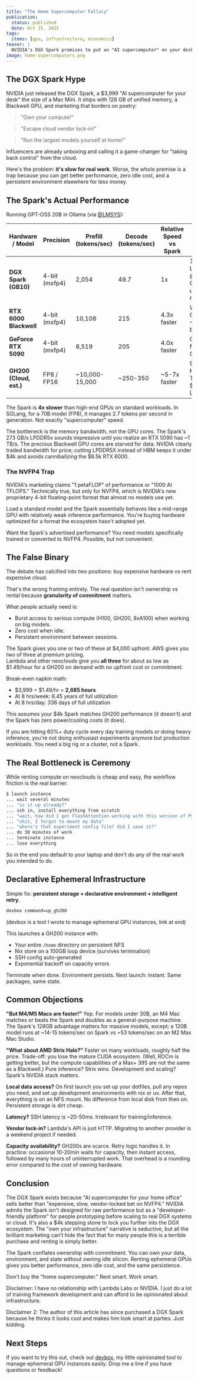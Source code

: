 ```yaml
---
title: "The Home Supercomputer Fallacy"
publication:
  status: published
  date: Oct 15, 2025
tags:
  items: [gpu, infrastructure, economics]
teaser: |
  NVIDIA's DGX Spark promises to put an "AI supercomputer" on your desk. But for most people, owning a $4,000 box is slower, less flexible, and more expensive than renting smartly. Here's why.
image: home-supercomputers.png
---
```


## The DGX Spark Hype

NVIDIA just released the DGX Spark, a $3,999 "AI supercomputer for your desk" the size of a Mac Mini. It ships with 128 GB of unified memory, a Blackwell GPU, and marketing that borders on poetry:

> "Own your compute!"

> "Escape cloud vendor lock-in!"

> "Run the largest models yourself at home!"

Influencers are already unboxing and calling it a game-changer for "taking back control" from the cloud.

Here's the problem: **it's slow for real work**. Worse, the whole premise is a trap because you can get better performance, zero idle cost, and a persistent environment elsewhere for less money.

## The Spark's Actual Performance

Running GPT-OSS 20B in Ollama (via [@LMSYS](https://docs.google.com/spreadsheets/d/1SF1u0J2vJ-ou-R_Ry1JZQ0iscOZL8UKHpdVFr85tNLU/edit?gid=0#gid=0)):

| Hardware / Model          | Precision     | Prefill (tokens/sec) | Decode (tokens/sec) | Relative Speed vs Spark | Notes                                    |
|---------------------------|---------------|----------------------|---------------------|-------------------------|------------------------------------------|
| **DGX Spark (GB10)**      | 4-bit (mxfp4) | 2,054                | 49.7                | 1x                      | 128 GB LPDDR5X @ 273 GB/s unified memory |
| **RTX 6000 Blackwell**    | 4-bit (mxfp4) | 10,108               | 215                 | 4.3x faster             | Workstation GPU with ~1 TB/s bandwidth   |
| **GeForce RTX 5090**      | 4-bit (mxfp4) | 8,519                | 205                 | 4.0x faster             | Consumer flagship GPU                    |
| **GH200 (Cloud, est.)**   | FP8 / FP16    | ~10,000-15,000       | ~250-350            | ~5-7x faster            | 96 GB HBM3 @ 4 TB/s; $1.49/hr on Lambda  |

The Spark is **4x slower** than high-end GPUs on standard workloads. In SGLang, for a 70B model (FP8), it manages 2.7 tokens per second in generation. Not exactly "supercomputer" speed.

The bottleneck is the memory bandwidth, not the GPU cores. The Spark's 273 GB/s LPDDR5x sounds impressive until you realize an RTX 5090 has ~1 TB/s. The precious Blackwell GPU cores are starved for data. NVIDIA clearly traded bandwidth for price; cutting LPDDR5X instead of HBM keeps it under $4k and avoids cannibalizing the $8.5k RTX 6000.

### The NVFP4 Trap

NVIDIA's marketing claims "1 petaFLOP" of performance or "1000 AI TFLOPS." Technically true, but only for NVFP4, which is NVIDIA's new proprietary 4-bit floating-point format that almost no models use yet.

Load a standard model and the Spark essentially behaves like a mid-range GPU with relatively weak inference performance. You're buying hardware optimized for a format the ecosystem hasn't adopted yet.

Want the Spark's advertised performance? You need models specifically trained or converted to NVFP4. Possible, but not convenient.

## The False Binary

The debate has calcified into two positions: buy expensive hardware vs rent expensive cloud.

That's the wrong framing entirely. The real question isn't ownership vs rental because **granularity of commitment** matters.

What people actually need is:

- Burst access to serious compute (H100, GH200, 8xA100) when working on big models.
- Zero cost when idle.
- Persistent environment between sessions.

The Spark gives you one or two of these at $4,000 upfront.
AWS gives you two of three at premium pricing.  
Lambda and other neoclouds give you **all three** for about as low as $1.49/hour for a GH200 on demand with no upfront cost or commitment.

Break-even napkin math:

- $3,999 ÷ $1.49/hr = **2,685 hours**
- At 8 hrs/week: 6.45 years of full utilization
- At 8 hrs/day: 336 days of full utilization

This assumes your $4k Spark matches GH200 performance (it doesn't) and the Spark has zero power/cooling costs (it does).

If you are hitting 60%+ duty cycle every day training models or doing heavy inference, you're not doing enthusiast experiments anymore but production workloads. You need a big rig or a cluster, not a Spark.

## The Real Bottleneck is Ceremony

While renting compute on neoclouds is cheap and easy, the workflow friction is the real barrier:

```bash
$ launch instance
... wait several minutes
... "is it up already?"
... ssh in, install everything from scratch
... "wait, how did I get FlashAttention working with this version of PyTorch again?"
... "shit, I forgot to mount my data"
... "where's that experiment config file? did I save it?"
... do 30 minutes of work
... terminate instance
... lose everything
```

So in the end you default to your laptop and don't do any of the real work you intended to do.

## Declarative Ephemeral Infrastructure

Simple fix: **persistent storage + declarative environment + intelligent retry**.

```bash
devbox command=up_gh200
```

(devbox is a tool I wrote to manage ephemeral GPU instances, link at end)

This launches a GH200 instance with:

- Your entire `/home` directory on persistent NFS
- Nix store on a 100GB loop device (survives termination)
- SSH config auto-generated
- Exponential backoff on capacity errors

Terminate when done. Environment persists. Next launch: instant. Same packages, same state.

## Common Objections

**"But M4/M5 Macs are faster!"**
Yep. For models under 30B, an M4 Mac matches or beats the Spark and doubles as a general-purpose machine. The Spark's 128GB advantage matters for massive models, except: a 120B model runs at ~14-15 tokens/sec on Spark vs ~53 tokens/sec on an M2 Max Mac Studio.

**"What about AMD Strix Halo?"**
Faster on many workloads, roughly half the price. Trade-off: you lose the mature CUDA ecosystem. (Well, ROCm is getting better, but the compute capabilities of a Max+ 395 are not the same as a Blackwell.) Pure inference? Strix wins. Development and scaling? Spark's NVIDIA stack matters.

**Local data access?**
On first launch you set up your dotfiles, pull any repos you need, and set up development environments with nix or uv. After that, everything is on an NFS mount. No difference from local disk from then on. Persistent storage is dirt cheap.

**Latency?**
SSH latency is ~20-50ms. Irrelevant for training/inference.

**Vendor lock-in?**
Lambda's API is just HTTP. Migrating to another provider is a weekend project if needed.

**Capacity availability?**
GH200s are scarce. Retry logic handles it. In practice: occasional 10-20min waits for capacity, then instant access, followed by many hours of uninterrupted work. That overhead is a rounding error compared to the cost of owning hardware.

## Conclusion

The DGX Spark exists because "AI supercomputer for your home office" sells better than "expensive, slow, vendor-locked bet on NVFP4." NVIDIA admits the Spark isn't designed for raw performance but as a "developer-friendly platform" for people prototyping before scaling to real DGX systems or cloud. It's also a $4k stepping stone to lock you further into the DGX ecosystem. The "own your infrastructure" narrative is seductive, but all the brilliant marketing can't hide the fact that for many people this is a terrible purchase and renting is simply better.

The Spark conflates ownership with commitment. You can own your data, environment, and state without owning idle silicon. Renting ephemeral GPUs gives you better performance, zero idle cost, and the same persistence.

Don't buy the "home supercomputer." Rent smart. Work smart.

Disclaimer: I have no relationship with Lambda Labs or NVIDIA. I just do a lot of training framework development and can afford to be opinionated about infrastructure.

Disclaimer 2: The author of this article has since purchased a DGX Spark because he thinks it looks cool and makes him look smart at parties. Just kidding.

## Next Steps

If you want to try this out, check out [devbox](https://github.com/tscholak/devbox), my little opinionated tool to manage ephemeral GPU instances easily. Drop me a line if you have questions or feedback!
